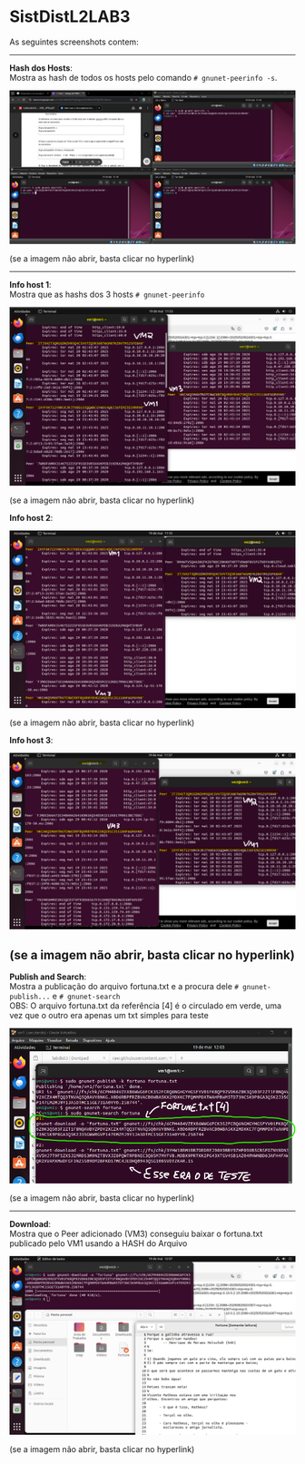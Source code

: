 # SistDistL2LAB3

As seguintes screenshots contem:

---

**Hash dos Hosts**:  
Mostra as hash de todos os hosts pelo comando `# gnunet-peerinfo -s`. 

![hash_dos_hosts](https://raw.githubusercontent.com/lucasprad05/SistDistL2LAB3/main/hash_dos_hosts.png)

(se a imagem não  abrir, basta clicar no hyperlink)

---

**Info host 1**:  
Mostra que as hashs dos 3 hosts `# gnunet-peerinfo` 

![info_host1](https://raw.githubusercontent.com/lucasprad05/SistDistL2LAB3/main/info_host1.png)  

(se a imagem não  abrir, basta clicar no hyperlink)


**Info host 2**:

![info_host2](https://raw.githubusercontent.com/lucasprad05/SistDistL2LAB3/main/info_host2.png)  

(se a imagem não  abrir, basta clicar no hyperlink)

**Info host 3**:

![info_host3](https://raw.githubusercontent.com/lucasprad05/SistDistL2LAB3/main/info_host3.png)

(se a imagem não  abrir, basta clicar no hyperlink)
---

**Publish and Search**:  
Mostra a publicação do arquivo fortuna.txt e a procura dele `# gnunet-publish...` e `# gnunet-search`  
OBS: O arquivo fortuna.txt da referência [4] é o circulado em verde, uma vez que o outro era apenas um txt simples para teste

![publish_search](https://raw.githubusercontent.com/lucasprad05/SistDistL2LAB3/main/publish_search.png)

(se a imagem não  abrir, basta clicar no hyperlink)

---

**Download**:  
Mostra que o Peer adicionado (VM3) conseguiu baixar o fortuna.txt publicado pelo VM1 usando a HASH do Arquivo

![download](https://raw.githubusercontent.com/lucasprad05/SistDistL2LAB3/main/download.png)

(se a imagem não  abrir, basta clicar no hyperlink)

